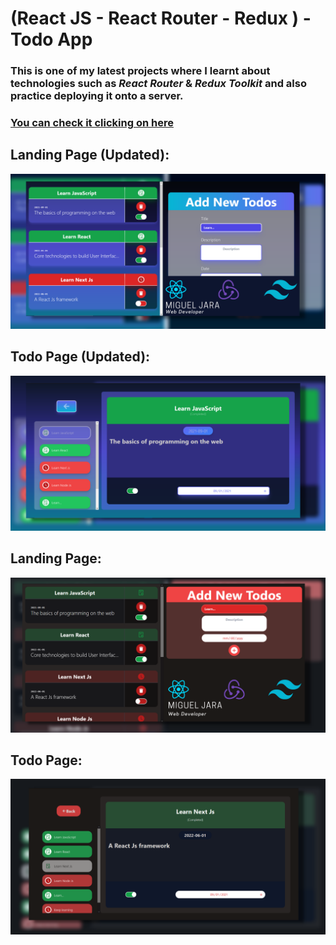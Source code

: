 # (React JS - React Router - Redux ) - Todo App
### This is one of my latest projects where I learnt about technologies such as _**React Router**_ & _**Redux Toolkit**_ and also practice deploying it onto a server.

### [You can check it clicking on here](https://miguel-a-jara.github.io/react-router-todo-app/)

## Landing Page (Updated):
![Landing Page Updated](https://github.com/Miguel-A-Jara/react-router-todo-app/blob/c5477781a4ae605d9b04b137a2c555d1116cd875/images/LandingPage.png)

## Todo Page (Updated):
![Todo Page Picture](https://github.com/Miguel-A-Jara/react-router-todo-app/blob/c5477781a4ae605d9b04b137a2c555d1116cd875/images/TodoPage.png)


## Landing Page:
![Landing Page Picture](https://github.com/Miguel-A-Jara/react-router-todo-app/blob/217b41cb2165cbdca138f81e43fece51e4d9b1c8/images/1.png)

## Todo Page:
![Todo Page Picture](https://github.com/Miguel-A-Jara/react-router-todo-app/blob/217b41cb2165cbdca138f81e43fece51e4d9b1c8/images/2.png)

